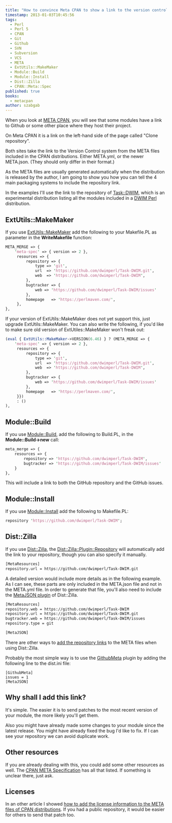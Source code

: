 ```yaml
---
title: "How to convince Meta CPAN to show a link to the version control system of a distribution?"
timestamp: 2013-01-03T10:45:56
tags:
  - Perl
  - Perl 5
  - CPAN
  - Git
  - Github
  - SVN
  - Subversion
  - VCS
  - META
  - ExtUtils::MakeMaker
  - Module::Build
  - Module::Install
  - Dist::Zilla
  - CPAN::Meta::Spec
published: true
books:
  - metacpan
author: szabgab
---
```



When you look at [META CPAN](https://www.metacpan.org/), you will see that some modules
have a link to Github or some other place where they host their project.

On Meta CPAN it is a link on the left-hand side of the page called "Clone repository".


Both sites take the link to the Version Control system from the META files included in the CPAN distributions.
Either META.yml, or the newer META.json. (They should only differ in their format.)

As the META files are usually generated automatically when the distribution is released
by the author, I am going to show you how you can tell the 4 main packaging systems
to include the repository link.

In the examples I'll use the link to the repository of [Task::DWIM](https://metacpan.org/pod/Task::DWIM),
which is an experimental distribution listing all the modules included in a [DWIM Perl](/dwimperl)
distribution.

## ExtUtils::MakeMaker

If you use [ExtUtils::MakeMaker](https://metacpan.org/pod/ExtUtils::MakeMaker) add the following to your Makefile.PL
as parameter in the **WriteMakefile** function:

```perl
META_MERGE => {
    'meta-spec' => { version => 2 },
     resources => {
         repository => {
             type => 'git',
             url  => 'https://github.com/dwimperl/Task-DWIM.git',
             web  => 'https://github.com/dwimperl/Task-DWIM',
         },
         bugtracker => {
             web => 'https://github.com/dwimperl/Task-DWIM/issues'
         },
         homepage   => 'https://perlmaven.com/',
     },
},
```

If your version of ExtUtils::MakeMaker does not yet support this, just upgrade ExtUtils::MakeMaker.
You can also write the following, if you'd like to make sure old version of ExtUtiles::MakeMaker won't
freak out:

```perl
(eval { ExtUtils::MakeMaker->VERSION(6.46) } ? (META_MERGE => {
    'meta-spec' => { version => 2 },
     resources => {
         repository => {
             type => 'git',
             url  => 'https://github.com/dwimperl/Task-DWIM.git',
             web  => 'https://github.com/dwimperl/Task-DWIM',
         },
         bugtracker => {
             web => 'https://github.com/dwimperl/Task-DWIM/issues'
         },
         homepage   => 'https://perlmaven.com/',
     }})
     : ()
),
```


## Module::Build

If you use [Module::Build](https://metacpan.org/pod/Module::Build), add the following to Build.PL,
in the **Module::Build->new** call:

```perl
meta_merge => {
    resources => {
        repository => 'https://github.com/dwimperl/Task-DWIM',
        bugtracker => 'https://github.com/dwimperl/Task-DWIM/issues'
    }
},
```

This will include a link to both the GitHub repository and the GitHub issues.

## Module::Install

If you use [Module::Install](https://metacpan.org/pod/Module::Install) add the following to Makefile.PL:

```perl
repository 'https://github.com/dwimperl/Task-DWIM';
```

## Dist::Zilla

If you use [Dist::Zilla](http://dzil.org/), the
[Dist::Zilla::Plugin::Repository](https://metacpan.org/pod/Dist::Zilla::Plugin::Repository)
will automatically add the link to your repository, though you can also specify it manually.

```perl
[MetaResources]
repository.url = https://github.com/dwimperl/Task-DWIM.git
```

A detailed version would include more details as in the following example. As I can see, these parts are only
included in the META.json file and not in the META.yml file. In order to generate that file, you'll also need
to include the [MetaJSON plugin](https://metacpan.org/pod/Dist::Zilla::Plugin::MetaJSON) of Dist::Zilla.

```perl
[MetaResources]
repository.web = https://github.com/dwimperl/Task-DWIM
repository.url = https://github.com/dwimperl/Task-DWIM.git
bugtracker.web = https://github.com/dwimperl/Task-DWIM/issues
repository.type = git

[MetaJSON]
```

There are other ways to <a href="http://www.lowlevelmanager.com/2012/05/dzil-plugins-github-vs-githubmeta.html">add
the repository links</a> to the META files when using Dist::Zilla.

Probably the most simple way is to use the
[GithubMeta](https://metacpan.org/pod/Dist::Zilla::Plugin::GithubMeta) plugin by
adding the following line to the dist.ini file:

```
[GithubMeta]
issues = 1
[MetaJSON]
```

## Why shall I add this link?

It's simple. The easier it is to send patches to the most recent version of your module,
the more likely you'll get them.

Also you might have already made some changes to your module since the latest release.
You might have already fixed the bug I'd like to fix. If I can see your repository we can avoid duplicate work.

## Other resources

If you are already dealing with this, you could add some other resources as well.
The [CPAN META Specification](https://metacpan.org/pod/CPAN::Meta::Spec#resources) has all that listed.
If something is unclear there, just ask.

## Licenses

In an other article I showed [how to add the license information to the META files of CPAN distributions](/how-to-add-the-license-field-to-meta-files-on-cpan).
If you had a public repository, it would be easier for others to send that patch too.


